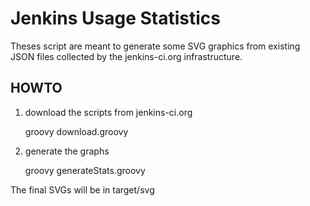 Jenkins Usage Statistics
========================

Theses script are meant to generate some SVG graphics from existing JSON files collected by the jenkins-ci.org infrastructure.

HOWTO
-----

1. download the scripts from jenkins-ci.org

   groovy download.groovy

2. generate the graphs

   groovy generateStats.groovy

The final SVGs will be in target/svg